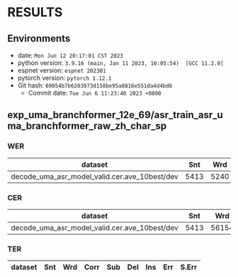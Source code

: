 <!-- Generated by scripts/utils/show_asr_result.sh -->
# RESULTS
## Environments
- date: `Mon Jun 12 20:17:01 CST 2023`
- python version: `3.9.16 (main, Jan 11 2023, 16:05:54)  [GCC 11.2.0]`
- espnet version: `espnet 202301`
- pytorch version: `pytorch 1.12.1`
- Git hash: `69054b7b6203973d158be95a0816e551da4d4bd6`
  - Commit date: `Tue Jun 6 11:23:40 2023 +0800`

## exp_uma_branchformer_12e_69/asr_train_asr_uma_branchformer_raw_zh_char_sp
### WER

|dataset|Snt|Wrd|Corr|Sub|Del|Ins|Err|S.Err|
|---|---|---|---|---|---|---|---|---|
|decode_uma_asr_model_valid.cer.ave_10best/dev|5413|5240|29.0|70.8|0.2|0.6|71.5|69.3|

### CER

|dataset|Snt|Wrd|Corr|Sub|Del|Ins|Err|S.Err|
|---|---|---|---|---|---|---|---|---|
|decode_uma_asr_model_valid.cer.ave_10best/dev|5413|56154|82.5|14.1|3.4|2.6|20.1|68.1|

### TER

|dataset|Snt|Wrd|Corr|Sub|Del|Ins|Err|S.Err|
|---|---|---|---|---|---|---|---|---|
